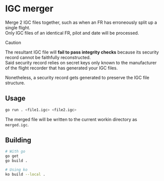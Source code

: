 # IGC merger
Merge 2 IGC files together, such as when an FR has erroneously split up a single flight.  
Only IGC files of an identical FR, pilot and date will be processed.

> [!CAUTION]  
> The resultant IGC file will **fail to pass integrity checks** because its security record cannot be faithfully reconstructed.  
> Said security record relies on secret keys only known to the manufacturer of the flight recorder that has generated your IGC files.  

Nonetheless, a security record gets generated to preserve the IGC file structure.

## Usage
```bash
go run . <file1.igc> <file2.igc>
```

The merged file will be written to the current workin directory as `merged.igc`.

## Building
```bash
# With go
go get
go build .

# Using ko
ko build --local .
```